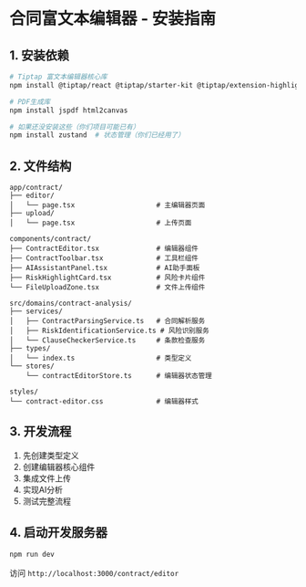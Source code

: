 # 合同富文本编辑器 - 安装指南

## 1. 安装依赖

```bash
# Tiptap 富文本编辑器核心库
npm install @tiptap/react @tiptap/starter-kit @tiptap/extension-highlight @tiptap/extension-text-style @tiptap/extension-color @tiptap/extension-underline

# PDF生成库
npm install jspdf html2canvas

# 如果还没安装这些（你们项目可能已有）
npm install zustand  # 状态管理（你们已经用了）
```

## 2. 文件结构

```
app/contract/
├── editor/
│   └── page.tsx                    # 主编辑器页面
├── upload/
│   └── page.tsx                    # 上传页面

components/contract/
├── ContractEditor.tsx              # 编辑器组件
├── ContractToolbar.tsx             # 工具栏组件
├── AIAssistantPanel.tsx            # AI助手面板
├── RiskHighlightCard.tsx           # 风险卡片组件
└── FileUploadZone.tsx              # 文件上传组件

src/domains/contract-analysis/
├── services/
│   ├── ContractParsingService.ts   # 合同解析服务
│   ├── RiskIdentificationService.ts # 风险识别服务
│   └── ClauseCheckerService.ts     # 条款检查服务
├── types/
│   └── index.ts                    # 类型定义
└── stores/
    └── contractEditorStore.ts      # 编辑器状态管理

styles/
└── contract-editor.css             # 编辑器样式
```

## 3. 开发流程

1. 先创建类型定义
2. 创建编辑器核心组件
3. 集成文件上传
4. 实现AI分析
5. 测试完整流程

## 4. 启动开发服务器

```bash
npm run dev
```

访问 `http://localhost:3000/contract/editor`
